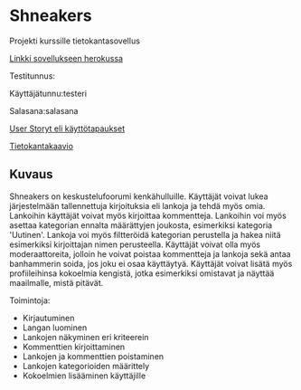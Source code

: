 # Shneakers

Projekti kurssille tietokantasovellus

[Linkki sovellukseen herokussa](https://shneakers.herokuapp.com/)

Testitunnus:

Käyttäjätunnu:testeri

Salasana:salasana


[User Storyt eli käyttötapaukset](https://github.com/OlliJ5/Shneakers/blob/master/documentation/userStories.md)

[Tietokantakaavio](https://github.com/OlliJ5/Shneakers/blob/master/documentation/Tietokantakaavio.png)

## Kuvaus

Shneakers on keskustelufoorumi kenkähulluille. Käyttäjät voivat lukea järjestelmään tallennettuja kirjoituksia eli lankoja ja tehdä myös omia. Lankoihin käyttäjät voivat myös kirjoittaa kommentteja. Lankoihin voi myös asettaa kategorian ennalta määrättyjen joukosta, esimerkiksi kategoria 'Uutinen'. Lankoja voi myös filtteröidä kategorian perustella ja hakea niitä esimerkiksi kirjoittajan nimen perusteella. Käyttäjät voivat olla myös moderaattoreita, jolloin he voivat poistaa kommentteja ja lankoja sekä antaa banhammerin soida, jos joku ei osaa käyttäytyä. Käyttäjät voivat lisätä myös profiileihinsa kokoelmia kengistä, jotka esimerkiksi omistavat ja näyttää maailmalle, mistä pitävät.

Toimintoja:
* Kirjautuminen
* Langan luominen
* Lankojen näkyminen eri kriteerein
* Kommenttien kirjoittaminen
* Lankojen ja kommenttien poistaminen
* Lankojen kategorioiden määrittely
* Kokoelmien lisääminen käyttäjille
